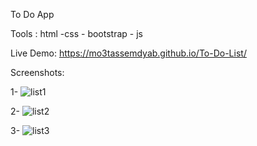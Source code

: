  To Do App
 
Tools : html -css - bootstrap - js

Live Demo: https://mo3tassemdyab.github.io/To-Do-List/

Screenshots: 

1- ![list1](https://github.com/user-attachments/assets/f0151797-a618-4d87-816b-485e29c842e9)


2- ![list2](https://github.com/user-attachments/assets/d617a179-16c8-492d-9ff9-a3c19d30fc68)

3- ![list3](https://github.com/user-attachments/assets/1a28e03d-703c-4d0c-aa3a-806637d86f80)
